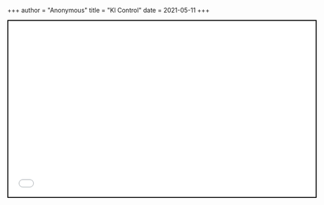 +++
 author = "Anonymous"
 title = "Kl Control"
 date = 2021-05-11
+++


 
 <iframe seamless src="/obsidian_port/reading/nodes/Kl_Control.html" style="width:700px; height:400px; border: 2px solid black"></iframe>
